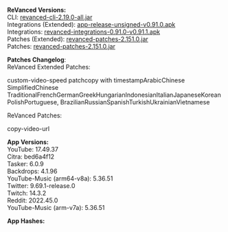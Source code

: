 **ReVanced Versions:**  
CLI: [revanced-cli-2.19.0-all.jar](https://github.com/revanced/revanced-cli/releases/tag/v2.19.0)  
Integrations (Extended): [app-release-unsigned-v0.91.0.apk](https://github.com/inotia00/revanced-integrations/releases/tag/v0.91.0)  
Integrations: [revanced-integrations-0.91.0-v0.91.1.apk](https://github.com/revanced/revanced-integrations/releases/tag/v0.91.1)  
Patches (Extended): [revanced-patches-2.151.0.jar](https://github.com/inotia00/revanced-patches/releases/tag/v2.151.0)  
Patches: [revanced-patches-2.151.0.jar](https://github.com/revanced/revanced-patches/releases/tag/v2.151.0)  

**Patches Changelog**:   
ReVanced Extended Patches:  

custom-video-speed patchcopy with timestampArabicChinese SimplifiedChinese TraditionalFrenchGermanGreekHungarianIndonesianItalianJapaneseKoreanPolishPortuguese, BrazilianRussianSpanishTurkishUkrainianVietnamese
  
ReVanced Patches:   

copy-video-url
  
**App Versions:**  
YouTube: 17.49.37  
Citra: bed6a4f12  
Tasker: 6.0.9  
Backdrops: 4.1.96  
YouTube-Music (arm64-v8a): 5.36.51  
Twitter: 9.69.1-release.0  
Twitch: 14.3.2  
Reddit: 2022.45.0  
YouTube-Music (arm-v7a): 5.36.51  

**App Hashes:**  
  
